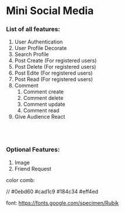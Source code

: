 <h1>Mini Social Media</h1>


<h3><b>List of all features:</b></h3>


<ol>
    <li>User Authentication</li>
    <li>User Profile Decorate</li>
    <li>Search Profile</li>
    <li>Post Create (For registered users)</li>
    <li>Post Delete (For registered users)</li>
    <li>Post Edite (For registered users)</li>
    <li>Post Read (For registered users)</li>
    <li>Comment
        <ol> 
            <li>Comment create</li>
            <li>Comment delete</li>
            <li>Comment update</li>
            <li>Comment read</li>
        </ol>
    </li>
    <li>Give Audience React</li>
    
</ol>

<br>
<br>
<h3><b>Optional Features:</b></h3>

<ol>
    <li>Image</li>
    <li>Friend Request </li>
</ol>


color comb:

// #0ebd60
#cad1c9
#184c34
#eff4ed

font: https://fonts.google.com/specimen/Rubik